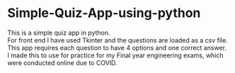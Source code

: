 # Simple-Quiz-App-using-python

This is a simple quiz app in python. <br>
For front end I have used Tkinter and the questions are loaded as a csv file. <br> This app requires each question to have 4 options and one correct answer.
<br> I made this to use for practice for my Final year engineering exams, which were conducted online due to COVID. 
